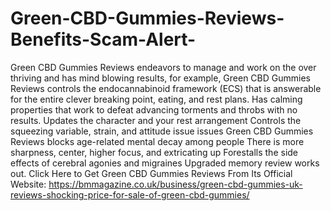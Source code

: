 # Green-CBD-Gummies-Reviews-Benefits-Scam-Alert-
Green CBD Gummies Reviews endeavors to manage and work on the over thriving and has mind blowing results, for example, Green CBD Gummies Reviews controls the endocannabinoid framework (ECS) that is answerable for the entire clever breaking point, eating, and rest plans. Has calming properties that work to defeat advancing torments and throbs with no results. Updates the character and your rest arrangement Controls the squeezing variable, strain, and attitude issue issues Green CBD Gummies Reviews blocks age-related mental decay among people There is more sharpness, center, higher focus, and extricating up Forestalls the side effects of cerebral agonies and migraines Upgraded memory review works out. Click Here to Get Green CBD Gummies Reviews From Its Official Website: https://bmmagazine.co.uk/business/green-cbd-gummies-uk-reviews-shocking-price-for-sale-of-green-cbd-gummies/
